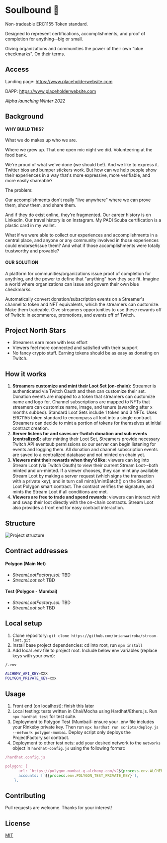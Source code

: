 # Soulbound 🪪

Non-tradeable ERC1155 Token standard.

Designed to represent certifications, accomplishments, and proof of completion for anything--big or small.

Giving organizations and communities the power of their own "blue checkmarks". On their terms.

## Access

Landing page: https://www.placeholderwebsite.com

DAPP: https://www.placeholderwebsite.com

_Alpha launching Winter 2022_

## Background

#### WHY BUILD THIS?

What we do makes up who we are.

Where we grew up. That one open mic night we did. Volunteering at the food bank.

We're proud of what we've done (we should be!). And we like to express it. Twitter bios and bumper stickers work. But how can we help people show their experiences in a way that's more expressive, more verifiable, and more easily shareable?

The problem:

Our accomplishments don't really "live anywhere" where we can prove them, show them, and share them.

And if they do exist online, they're fragmented. Our career history is on LinkedIn. Our travel history is on Instagram. My PADI Scuba certification is a plastic card in my wallet.

What if we were able to collect our experiences and accomplishments in a central place, and anyone or any community involved in those experiences could endorse/issue them? And what if those accomplishments were totally trustworthy and provable?

#### OUR SOLUTION

A platform for communities/organizations issue proof of completion for anything, and the power to define that "anything" how they see fit. Imagine a world where organizations can issue and govern their own blue checkmarks.

Automatically convert donation/subscription events on a Streamer's channel to token and NFT equivalents, which the streamers can customize. Make them tradeable. Give streamers opportunities to use these rewards off of Twitch: in ecommerce, promotions, and events off of Twitch.

## Project North Stars

- Streamers earn more with less effort
- Viewers feel more connected and satisfied with their support
- No fancy crypto stuff. Earning tokens should be as easy as donating on Twitch.

## How it works

1. **Streamers customize and mint their Loot Set (on-chain):** Streamer is authenticated via Twitch Oauth and then can customize their set. Donation events are mapped to a token that streamers can customize name and logo for. Channel subscriptions are mapped to NFTs that streamers can customize name, image, and tenure (awarding after x months subbed). Standard Loot Sets include 1 token and 3 NFTs. Uses ERC1155 token standard to encompass all loot into a single contract. Streamers can decide to mint a portion of tokens for themselves at initial contract creation.
2. **Server listens for and saves on-Twitch donation and sub events (centralized):** after minting their Loot Set, Streamers provide necessary Twitch API eventsub permissions so our server can begin listening for events and logging them. All donation and channel subscription events are saved to a centralized database and not minted on chain yet.
3. **Viewers mint their rewards when they'd like:** viewers can log into Stream Loot (via Twitch Oauth) to view their current Stream Loot--both minted and un-minted. If a viewer chooses, they can mint any available Stream Loot by making a server request (which signs the transaction with a private key), and in turn call mint()/mintBatch() on the Stream Loot Polygon smart contract. The contract verifies the signature, and mints the Stream Loot if all conditions are met.
4. **Viewers are free to trade and spend rewards:** viewers can interact with and swap their loot directly with the on-chain contracts. Stream Loot also provides a front end for easy contract interaction.

## Structure

![Project structure](https://streamloot.s3.us-east-2.amazonaws.com/streamlootstructure.png)

## Contract addresses

#### Polygon (Main Net)

- _StreamLootFactory.sol:_ TBD
- _StreamLoot.sol:_ TBD

#### Test (Polygon - Mumbai)

- _StreamLootFactory.sol:_ TBD
- _StreamLoot.sol:_ TBD

## Local setup

1. Clone repository: `git clone https://github.com/brianwatroba/stream-loot.git`
2. Install base project dependencies: cd into root, run `npm install`
3. Add local .env file to project root. Include below env variables (replace keys with your own):

```bash
/.env

ALCHEMY_API_KEY=XXX
POLYGON_PRIVATE_KEY=xxx
```

## Usage

1. Front end (on localhost): finish this later
2. Local testing: tests written in Chai/Mocha using Hardhat/Ethers.js. Run `npx hardhat test` for test suite.
3. Deployment to Polygon Test (Mumbai): ensure your .env file includes your Rinkeby private key. Then run `npx hardhat run scripts/deploy.js --network polygon-mumbai`. Deploy script only deploys the ProjectFactory.sol contract.
4. Deployment to other test nets: add your desired network to the `networks` object in `hardhat-config.js` using the following format:

```javascript
/hardhat.config.js

polygon: {
      url: `https://polygon-mumbai.g.alchemy.com/v2${process.env.ALCHEMY_API_KEY}`,
      accounts: [`${process.env.POLYGON_TEST_PRIVATE_KEY}`],
    },
```

## Contributing

Pull requests are welcome. Thanks for your interest!

## License

[MIT](https://choosealicense.com/licenses/mit/)
